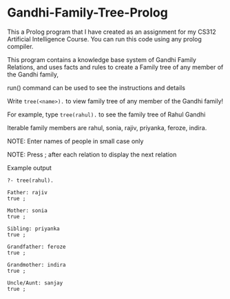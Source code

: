 # Gandhi-Family-Tree-Prolog

This a Prolog program that I have created as an assignment for my CS312 Artificial Intelligence Course. You can run this code using any prolog compiler.

This program contains a knowledge base system of Gandhi Family Relations, and uses facts and rules to create a Family tree of any member of the Gandhi family,

run() command can be used to see the instructions and details

Write `tree(<name>).` to view family tree of any member of the Gandhi family!

For example, type `tree(rahul).` to see the family tree of Rahul Gandhi

Iterable family members are rahul, sonia, rajiv, priyanka, feroze, indira.

NOTE: Enter names of people in small case only

NOTE: Press ; after each relation to display the next relation

Example output

```
?- tree(rahul).

Father: rajiv
true ;

Mother: sonia
true ;

Sibling: priyanka
true ;

Grandfather: feroze
true ;

Grandmother: indira
true ;

Uncle/Aunt: sanjay
true ;
```
